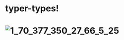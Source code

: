 # typer-types!

# ![1_70_377_350_27_66_5_25](https://user-images.githubusercontent.com/111534210/198384865-d042c258-febc-41ce-8e79-08260e271eb7.png)
